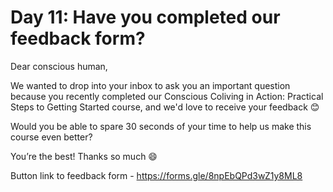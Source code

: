# Day 11: Have you completed our feedback form?

Dear conscious human,

We wanted to drop into your inbox to ask you an important question because you recently completed our Conscious Coliving in Action: Practical Steps to Getting Started course, and we'd love to receive your feedback 😊

Would you be able to spare 30 seconds of your time to help us make this course even better?

You’re the best! Thanks so much 😄

Button link to feedback form - https://forms.gle/8npEbQPd3wZ1y8ML8
